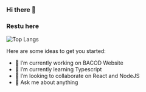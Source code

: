 ### Hi there 👋
### Restu here

![Top Langs](https://github-readme-stats.vercel.app/api/top-langs/?username=resitdc&theme=tokyonight)

Here are some ideas to get you started:

- 🔭 I’m currently working on BACOD Website
- 🌱 I’m currently learning Typescript
- 👯 I’m looking to collaborate on React and NodeJS
- 💬 Ask me about anything
